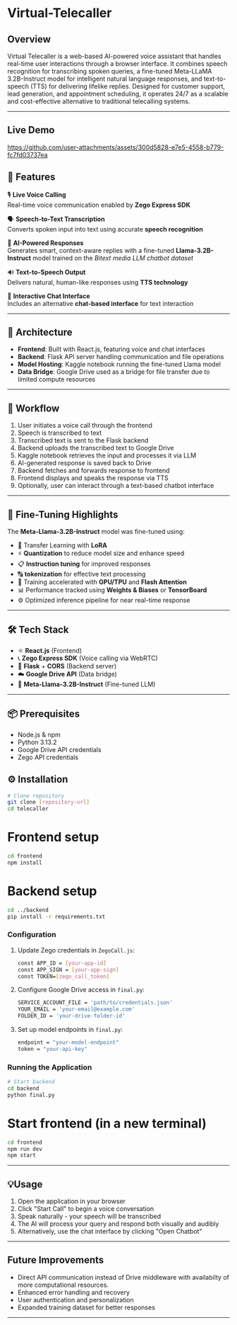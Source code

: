 # Virtual-Telecaller
## Overview

Virtual Telecaller is a web-based AI-powered voice assistant that handles real-time user interactions through a browser interface. It combines speech recognition for transcribing spoken queries, a fine-tuned Meta-LLaMA 3.2B-Instruct model for intelligent natural language responses, and text-to-speech (TTS) for delivering lifelike replies. Designed for customer support, lead generation, and appointment scheduling, it operates 24/7 as a scalable and cost-effective alternative to traditional telecalling systems.

---

## Live Demo
https://github.com/user-attachments/assets/300d5828-e7e5-4558-b779-fc7fd03737ea


## 🚀 Features

🎙️ **Live Voice Calling**  
Real-time voice communication enabled by **Zego Express SDK**

🗣️ **Speech-to-Text Transcription**  
Converts spoken input into text using accurate **speech recognition**

🧠 **AI-Powered Responses**  
Generates smart, context-aware replies with a fine-tuned **Llama-3.2B-Instruct** model trained on the *Bitext media LLM chatbot dataset*

🔊 **Text-to-Speech Output**  
Delivers natural, human-like responses using **TTS technology**

💬 **Interactive Chat Interface**  
Includes an alternative **chat-based interface** for text interaction

---

## 🧱 Architecture  
- **Frontend**: Built with React.js, featuring voice and chat interfaces  
- **Backend**: Flask API server handling communication and file operations  
- **Model Hosting**: Kaggle notebook running the fine-tuned Llama model  
- **Data Bridge**: Google Drive used as a bridge for file transfer due to limited compute resources  

---

## 🔄 Workflow  
1. User initiates a voice call through the frontend  
2. Speech is transcribed to text  
3. Transcribed text is sent to the Flask backend  
4. Backend uploads the transcribed text to Google Drive  
5. Kaggle notebook retrieves the input and processes it via LLM  
6. AI-generated response is saved back to Drive  
7. Backend fetches and forwards response to frontend  
8. Frontend displays and speaks the response via TTS  
9. Optionally, user can interact through a text-based chatbot interface  

---

## 🧠 Fine-Tuning Highlights  
The **Meta-Llama-3.2B-Instruct** model was fine-tuned using:

- 🧩 Transfer Learning with **LoRA** 
- ⚡ **Quantization** to reduce model size and enhance speed​ 
- 📋 **Instruction tuning** for improved responses
- 🔠 **tokenization** for effective text processing  
- 🚀 Training accelerated with **GPU/TPU** and **Flash Attention**  
- 📊 Performance tracked using **Weights & Biases** or **TensorBoard**  
- ⚙️ Optimized inference pipeline for near real-time response  

---

## 🛠️ Tech Stack  
- ⚛️ **React.js** (Frontend)  
- 📞 **Zego Express SDK** (Voice calling via WebRTC)  
- 🐍 **Flask** + **CORS** (Backend server)  
- ☁️ **Google Drive API** (Data bridge)  
- 🧠 **Meta-Llama-3.2B-Instruct** (Fine-tuned LLM)

---

## 📦 Prerequisites
- Node.js & npm
- Python 3.13.2
- Google Drive API credentials
- Zego API credentials

## ⚙️ Installation
```bash
# Clone repository
git clone [repository-url]
cd telecaller
```

# Frontend setup
```bash
cd frontend
npm install
```

# Backend setup
```bash
cd ../backend
pip install -r requirements.txt
```

### Configuration
1. Update Zego credentials in `ZegoCall.js`:
   ```bash
   const APP_ID = [your-app-id]
   const APP_SIGN = [your-app-sign]
   const TOKEN=[zego_call_token]
   ```

2. Configure Google Drive access in `final.py`:
   ```bash python
   SERVICE_ACCOUNT_FILE = 'path/to/credentials.json'
   YOUR_EMAIL = 'your-email@example.com'
   FOLDER_ID = 'your-drive-folder-id'
   ```

3. Set up model endpoints in `final.py`:
   ```bash python
   endpoint = "your-model-endpoint"
   token = "your-api-key"
   ```

### Running the Application
```bash
# Start backend
cd backend
python final.py
```

# Start frontend (in a new terminal)
```bash
cd frontend
npm run dev
npm start
```

---

## 💡Usage
1. Open the application in your browser
2. Click "Start Call" to begin a voice conversation
3. Speak naturally - your speech will be transcribed
4. The AI will process your query and respond both visually and audibly
5. Alternatively, use the chat interface by clicking "Open Chatbot"

---

## Future Improvements
- Direct API communication instead of Drive middleware with availabilty of more computational resources.
- Enhanced error handling and recovery
- User authentication and personalization
- Expanded training dataset for better responses

---
